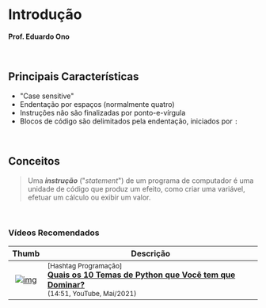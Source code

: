 
# Introdução

__Prof. Eduardo Ono__

&nbsp;

## Principais Características

* "Case sensitive"
* Endentação por espaços (normalmente quatro)
* Instruções não são finalizadas por ponto-e-vírgula
* Blocos de código são delimitados pela endentação, iniciados por `:`

&nbsp;

## Conceitos

> Uma __*instrução*__ ("_statement_") de um programa de computador é uma unidade de código que produz um efeito, como criar uma variável, efetuar um cálculo ou exibir um valor.

&nbsp;

### Vídeos Recomendados

| Thumb | Descrição |
| :-: | --- |
| [![img](https://img.youtube.com/vi/17LOSZ7DOKM/default.jpg)](https://www.youtube.com/watch?v=17LOSZ7DOKM) | <sup>[Hashtag Programação]</sup><br>[__Quais os 10 Temas de Python que Você tem que Dominar?__](https://www.youtube.com/watch?v=17LOSZ7DOKM)<br><sub>(14:51, YouTube, Mai/2021)</sub>

&nbsp;
